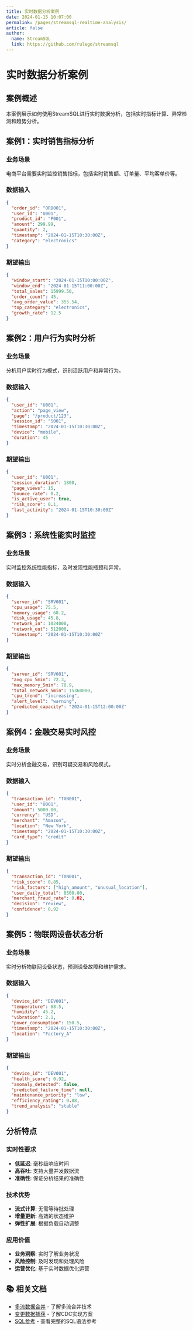 ```yaml
---
title: 实时数据分析案例
date: 2024-01-15 10:07:00
permalink: /pages/streamsql-realtime-analysis/
article: false
author: 
  name: StreamSQL
  link: https://github.com/rulego/streamsql
---
```


# 实时数据分析案例

## 案例概述

本案例展示如何使用StreamSQL进行实时数据分析，包括实时指标计算、异常检测和趋势分析。

## 案例1：实时销售指标分析

### 业务场景
电商平台需要实时监控销售指标，包括实时销售额、订单量、平均客单价等。

### 数据输入
```json
{
  "order_id": "ORD001",
  "user_id": "U001",
  "product_id": "P001",
  "amount": 299.99,
  "quantity": 2,
  "timestamp": "2024-01-15T10:30:00Z",
  "category": "electronics"
}
```

### 期望输出
```json
{
  "window_start": "2024-01-15T10:00:00Z",
  "window_end": "2024-01-15T11:00:00Z",
  "total_sales": 15999.50,
  "order_count": 45,
  "avg_order_value": 355.54,
  "top_category": "electronics",
  "growth_rate": 12.5
}
```

## 案例2：用户行为实时分析

### 业务场景
分析用户实时行为模式，识别活跃用户和异常行为。

### 数据输入
```json
{
  "user_id": "U001",
  "action": "page_view",
  "page": "/product/123",
  "session_id": "S001",
  "timestamp": "2024-01-15T10:30:00Z",
  "device": "mobile",
  "duration": 45
}
```

### 期望输出
```json
{
  "user_id": "U001",
  "session_duration": 1800,
  "page_views": 15,
  "bounce_rate": 0.2,
  "is_active_user": true,
  "risk_score": 0.1,
  "last_activity": "2024-01-15T10:30:00Z"
}
```

## 案例3：系统性能实时监控

### 业务场景
实时监控系统性能指标，及时发现性能瓶颈和异常。

### 数据输入
```json
{
  "server_id": "SRV001",
  "cpu_usage": 75.5,
  "memory_usage": 68.2,
  "disk_usage": 45.8,
  "network_in": 1024000,
  "network_out": 512000,
  "timestamp": "2024-01-15T10:30:00Z"
}
```

### 期望输出
```json
{
  "server_id": "SRV001",
  "avg_cpu_5min": 72.3,
  "max_memory_5min": 78.9,
  "total_network_5min": 15360000,
  "cpu_trend": "increasing",
  "alert_level": "warning",
  "predicted_capacity": "2024-01-15T12:00:00Z"
}
```

## 案例4：金融交易实时风控

### 业务场景
实时分析金融交易，识别可疑交易和风险模式。

### 数据输入
```json
{
  "transaction_id": "TXN001",
  "user_id": "U001",
  "amount": 5000.00,
  "currency": "USD",
  "merchant": "Amazon",
  "location": "New York",
  "timestamp": "2024-01-15T10:30:00Z",
  "card_type": "credit"
}
```

### 期望输出
```json
{
  "transaction_id": "TXN001",
  "risk_score": 0.85,
  "risk_factors": ["high_amount", "unusual_location"],
  "user_daily_total": 8500.00,
  "merchant_fraud_rate": 0.02,
  "decision": "review",
  "confidence": 0.92
}
```

## 案例5：物联网设备状态分析

### 业务场景
实时分析物联网设备状态，预测设备故障和维护需求。

### 数据输入
```json
{
  "device_id": "DEV001",
  "temperature": 68.5,
  "humidity": 45.2,
  "vibration": 2.1,
  "power_consumption": 150.5,
  "timestamp": "2024-01-15T10:30:00Z",
  "location": "Factory_A"
}
```

### 期望输出
```json
{
  "device_id": "DEV001",
  "health_score": 0.92,
  "anomaly_detected": false,
  "predicted_failure_time": null,
  "maintenance_priority": "low",
  "efficiency_rating": 0.88,
  "trend_analysis": "stable"
}
```

## 分析特点

### 实时性要求
- **低延迟**: 毫秒级响应时间
- **高吞吐**: 支持大量并发数据流
- **准确性**: 保证分析结果的准确性

### 技术优势
- **流式计算**: 无需等待批处理
- **增量更新**: 高效的状态维护
- **弹性扩展**: 根据负载自动调整

### 应用价值
- **业务洞察**: 实时了解业务状况
- **风险控制**: 及时发现和处理风险
- **运营优化**: 基于实时数据优化运营

## 📚 相关文档

- [多流数据合并](/pages/streamsql-multistream-merge/) - 了解多流合并技术
- [变更数据捕获](/pages/streamsql-cdc/) - 了解CDC实现方案
- [SQL参考](/pages/streamsql-sql/) - 查看完整的SQL语法参考